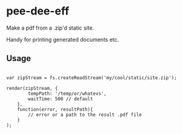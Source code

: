 # pee-dee-eff

Make a pdf from a .zip'd static site.

Handy for printing generated documents etc.

## Usage

```

var zipStream = fs.createReadStream('my/cool/static/site.zip');

render(zipStream, {
        tempPath: '/temp/or/whatevs',
        waitTime: 500 // default
    },
    function(error, resultPath){
        // error or a path to the result .pdf file
    }
);
```